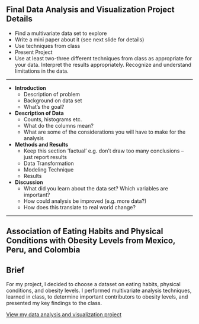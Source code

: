 ## Final Data Analysis and Visualization Project Details

- Find a multivariate data set to explore
- Write a mini paper about it (see next slide for details)
- Use techniques from class
- Present Project
- Use at least two-three different techniques from class as appropriate for your data. Interpret the results appropriately. Recognize and understand limitations in the data. 

-----

- **Introduction**
  - Description of problem
  - Background on data set
  - What’s the goal?
- **Description of Data**
  - Counts, histograms etc. 
  - What do the columns mean?
  - What are some of the considerations you will have to make for the analysis
- **Methods and Results**
  - Keep this section ‘factual’ e.g. don’t draw too many conclusions – just report results
  - Data Transformation
  - Modeling Technique
  - Results
- **Discussion**
  - What did you learn about the data set? Which variables are important?
  - How could analysis be improved (e.g. more data?)
  - How does this translate to real world change?

----------

## Association of Eating Habits and Physical Conditions with Obesity Levels from Mexico, Peru, and Colombia

## Brief

For my project, I decided to choose a dataset on eating habits, physical conditions, and obesity levels. I performed multivariate analysis techniques, learned in class, to determine important contributors to obesity levels, and presented my key findings to the class.

[View my data analysis and visualization project](https://github.com/reinarin/huntercollege/blob/main/stat71700/Final_Project/eating_habits_and_physical_conditions_obesity_levels.md)
